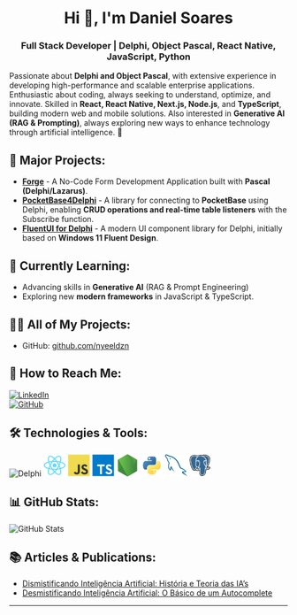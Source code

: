 <h1 align="center">Hi 👋, I'm Daniel Soares</h1>
<h3 align="center">Full Stack Developer | Delphi, Object Pascal, React Native, JavaScript, Python</h3>

Passionate about **Delphi and Object Pascal**, with extensive experience in developing high-performance and scalable enterprise applications. Enthusiastic about coding, always seeking to understand, optimize, and innovate. Skilled in **React, React Native, Next.js, Node.js**, and **TypeScript**, building modern web and mobile solutions. Also interested in **Generative AI (RAG & Prompting)**, always exploring new ways to enhance technology through artificial intelligence. 🚀  

## 🌟 Major Projects:
- [**Forge**](http://link-do-seu-repositorio-ou-site](https://github.com/nyeeldzn/Forge)) - A No-Code Form Development Application built with **Pascal (Delphi/Lazarus)**.
- [**PocketBase4Delphi**](http://link-do-seu-repositorio-ou-site) - A library for connecting to **PocketBase** using Delphi, enabling **CRUD operations and real-time table listeners** with the Subscribe function.
- [**FluentUI for Delphi**](https://github.com/nyeeldzn/PocketBase4Delphi) - A modern UI component library for Delphi, initially based on **Windows 11 Fluent Design**.

## 🌱 Currently Learning:
- Advancing skills in **Generative AI** (RAG & Prompt Engineering)
- Exploring new **modern frameworks** in JavaScript & TypeScript.

## 👨‍💻 All of My Projects:
- GitHub: [github.com/nyeeldzn](https://github.com/nyeeldzn)

## 💌 How to Reach Me:
[![LinkedIn](https://img.shields.io/badge/LinkedIn-Profile-blue?style=flat&logo=linkedin)](https://www.linkedin.com/in/seu-perfil)  
[![GitHub](https://img.shields.io/badge/GitHub-Profile-black?style=flat&logo=github)](https://github.com/nyeeldzn)  

## 🛠️ Technologies & Tools:
<p align="left">
  <img src="https://cdn-icons-png.flaticon.com/512/5968/5968252.png" alt="Delphi" width="40" height="40"/>  
  <img src="https://raw.githubusercontent.com/devicons/devicon/master/icons/react/react-original.svg" alt="React" width="40" height="40"/>  
  <img src="https://raw.githubusercontent.com/devicons/devicon/master/icons/javascript/javascript-original.svg" alt="JavaScript" width="40" height="40"/>  
  <img src="https://raw.githubusercontent.com/devicons/devicon/master/icons/typescript/typescript-original.svg" alt="TypeScript" width="40" height="40"/>  
  <img src="https://raw.githubusercontent.com/devicons/devicon/master/icons/nodejs/nodejs-original.svg" alt="Node.js" width="40" height="40"/>  
  <img src="https://raw.githubusercontent.com/devicons/devicon/master/icons/python/python-original.svg" alt="Python" width="40" height="40"/>  
  <img src="https://raw.githubusercontent.com/devicons/devicon/master/icons/mysql/mysql-original.svg" alt="MySQL" width="40" height="40"/>
  <img src="https://raw.githubusercontent.com/devicons/devicon/master/icons/postgresql/postgresql-original.svg" alt="MySQL" width="40" height="40"/>
</p>

## 📊 GitHub Stats:
<img align="center" src="http://github-profile-summary-cards.vercel.app/api/cards/profile-details?username=nyeeldzn&theme=algolia" alt="GitHub Stats" />

## 📚 Articles & Publications:
- [Dismistificando Inteligência Artificial: História e Teoria das IA’s](https://medium.com/@nyeeldzn/dismistificando-intelig%C3%AAncia-artificial-hist%C3%B3ria-e-teoria-das-ias-625bb4681a74)
- [Desmistificando Inteligência Artificial: O Básico de um Autocomplete](https://medium.com/@nyeeldzn/desmistificando-intelig%C3%AAncia-artificial-o-b%C3%A1sico-de-um-autocomplete-dcb5ef68f6aa)

---

